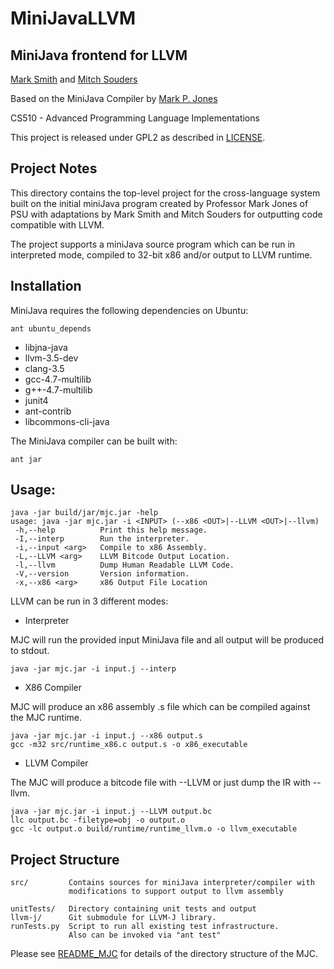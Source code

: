 # MiniJavaLLVM

## MiniJava frontend for LLVM

[Mark Smith](http://github.com/maspdx) and [Mitch Souders](http://github.com/crzysdrs)

Based on the MiniJava Compiler by [Mark P. Jones](http://github.com/zipwith)

CS510 - Advanced Programming Language Implementations

This project is released under GPL2 as described in [LICENSE](LICENSE).

## Project Notes

This directory contains the top-level project for the cross-language system built on the initial miniJava program created by Professor Mark Jones of PSU with adaptations by Mark Smith and Mitch Souders for outputting code compatible with LLVM.

The project supports a miniJava source program which can be run in interpreted mode, compiled to 32-bit x86 and/or output to LLVM runtime.

## Installation

MiniJava requires the following dependencies on Ubuntu:

    ant ubuntu_depends

* libjna-java
* llvm-3.5-dev
* clang-3.5
* gcc-4.7-multilib
* g++-4.7-multilib
* junit4
* ant-contrib
* libcommons-cli-java

The MiniJava compiler can be built with:

    ant jar

## Usage:

```
java -jar build/jar/mjc.jar -help
usage: java -jar mjc.jar -i <INPUT> (--x86 <OUT>|--LLVM <OUT>|--llvm)
 -h,--help          Print this help message.
 -I,--interp        Run the interpreter.
 -i,--input <arg>   Compile to x86 Assembly.
 -L,--LLVM <arg>    LLVM Bitcode Output Location.
 -l,--llvm          Dump Human Readable LLVM Code.
 -V,--version       Version information.
 -x,--x86 <arg>     x86 Output File Location
```

LLVM can be run in 3 different modes:

* Interpreter 

 MJC will run the provided input MiniJava file and all output will be produced to stdout.
 ```
 java -jar mjc.jar -i input.j --interp
 ```

* X86 Compiler

 MJC will produce an x86 assembly .s file which can be compiled against the MJC runtime.

 ```
 java -jar mjc.jar -i input.j --x86 output.s
 gcc -m32 src/runtime_x86.c output.s -o x86_executable
 ```

* LLVM Compiler

 The MJC will produce a bitcode file with --LLVM or just dump the IR with --llvm.

 ```
java -jar mjc.jar -i input.j --LLVM output.bc
llc output.bc -filetype=obj -o output.o
gcc -lc output.o build/runtime/runtime_llvm.o -o llvm_executable
```

## Project Structure

```
src/         Contains sources for miniJava interpreter/compiler with 
             modifications to support output to llvm assembly
 
unitTests/   Directory containing unit tests and output
llvm-j/      Git submodule for LLVM-J library.
runTests.py  Script to run all existing test infrastructure.
             Also can be invoked via "ant test"

```

Please see [README_MJC](README_MJC) for details of the directory structure of the MJC.
